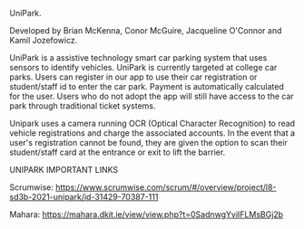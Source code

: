 UniPark.

Developed by Brian McKenna, Conor McGuire, Jacqueline O'Connor and Kamil Jozefowicz.

UniPark is a assistive technology smart car parking system that uses sensors to identify vehicles.
UniPark is currently targeted at college car parks. Users can register in our app to use their car registration or student/staff id to enter the car park. Payment is automatically calculated for the user. Users who do not adopt the app will still have access to the car park through traditional ticket systems.

Unipark uses a camera running OCR (Optical Character Recognition) to read vehicle registrations and charge the associated accounts. In the event that a user's registration cannot be found, they are given the option to scan their student/staff card at the entrance or exit to lift the barrier.

UNIPARK IMPORTANT LINKS

Scrumwise:
https://www.scrumwise.com/scrum/#/overview/project/l8-sd3b-2021-unipark/id-31429-70387-111

Mahara:
https://mahara.dkit.ie/view/view.php?t=0SadnwgYviIFLMsBGj2b
